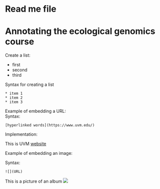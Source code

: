 # Read me file

# Annotating the ecological genomics course

Create a list:
* first
* second
* third

Syntax for creating a list

```
* item 1
* item 2
* item 3
```

Example of embedding a URL:    
Syntax:
```
[hyperlinked words](https://www.uvm.edu/)
```
Implementation:

This is UVM [website](https://www.uvm.edu/)

Example of embedding an image:

Syntax:

```
![](URL)
```
This is a picture of an album ![](https://cloud.githubusercontent.com/assets/22100198/22071568/88674fce-dd6d-11e6-8785-a087324583d2.jpg)
